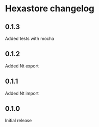 # Hexastore changelog

## 0.1.3
Added tests with mocha

## 0.1.2
Added Nt export

## 0.1.1
Added Nt import

## 0.1.0
Initial release
